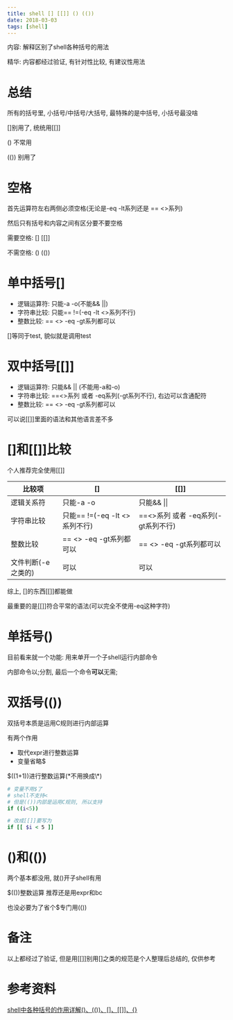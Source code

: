 ```yaml
---
title: shell [] [[]] () (())
date: 2018-03-03
tags: [shell]
---
```


内容: 解释区别了shell各种括号的用法

精华: 内容都经过验证, 有针对性比较, 有建议性用法

<!-- more -->

# 总结

所有的括号里, 小括号/中括号/大括号, 最特殊的是中括号, 小括号最没啥

[]别用了, 统统用[[]]

() 不常用

(()) 别用了

# 空格

首先运算符左右两侧必须空格(无论是-eq -lt系列还是 == <>系列)

然后只有括号和内容之间有区分要不要空格

需要空格: [] [[]]

不需空格: () (())

# 单中括号[]

* 逻辑运算符: 只能-a -o(不能&& \|\|)
* 字符串比较: 只能== !=(-eq -lt <>系列不行)
* 整数比较: == <> -eq -gt系列都可以

[]等同于test, 貌似就是调用test
 
# 双中括号[[]]

* 逻辑运算符: 只能&& \|\| (不能用-a和-o)
* 字符串比较: ==<>系列 或者 -eq系列(-gt系列不行), 右边可以含通配符
* 整数比较: == <> -eq -gt系列都可以
 
可以说[[]]里面的语法和其他语言差不多

# []和[[]]比较

个人推荐完全使用[[]]

|比较项|[]|[[]]|
|--|--|--|
|逻辑关系符|只能-a -o|只能&& \|\||
|字符串比较|只能== !=(-eq -lt <>系列不行)|==<>系列 或者 -eq系列(-gt系列不行)|
|整数比较|== <> -eq -gt系列都可以|== <> -eq -gt系列都可以|
|文件判断(-e之类的)|可以|可以|

综上, []的东西[[]]都能做

最重要的是[[]]符合平常的语法(可以完全不使用-eq这种字符)

# 单括号()

目前看来就一个功能: 用来单开一个子shell运行内部命令

内部命令以;分割, 最后一个命令**可以**无需;

# 双括号(())

双括号本质是运用C规则进行内部运算

有两个作用

* 取代expr进行整数运算
* 变量省略$

$((1+1))进行整数运算(\*不用换成\\\*)

```bash
# 变量不用$了
# shell不支持<
# 但是(())内部是运用C规则, 所以支持
if ((i<5))

# 改成[[]]要写为
if [[ $i < 5 ]]
```

# ()和(())

两个基本都没用, 就()开子shell有用

$(())整数运算 推荐还是用expr和bc

也没必要为了省个$专门用(())

# 备注

以上都经过了验证, 但是用[[]]别用[]之类的规范是个人整理后总结的, 仅供参考

# 参考资料

[shell中各种括号的作用详解()、(())、[]、[[]]、{}](http://www.jb51.net/article/123081.htm)
